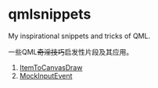 # qmlsnippets
My inspirational snippets and tricks of QML.

一些QML~~奇淫技巧~~启发性片段及其应用。

1. [ItemToCanvasDraw](001.ItemToCanvasDraw/README.md)
1. [MockInputEvent](002.MockInputEvent/README.md)
